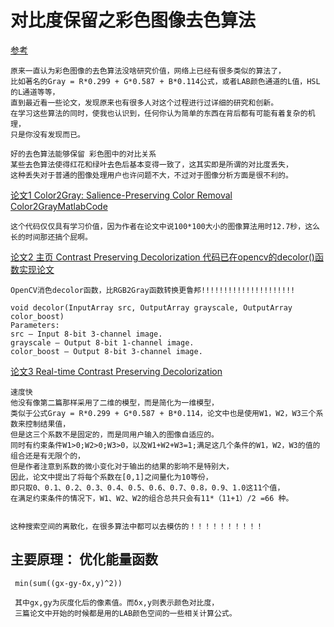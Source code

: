 # 对比度保留之彩色图像去色算法

[参考](https://www.cnblogs.com/Imageshop/p/3430742.html)

    原来一直认为彩色图像的去色算法没啥研究价值，网络上已经有很多类似的算法了，
    比如著名的Gray = R*0.299 + G*0.587 + B*0.114公式，或者LAB颜色通道的L值，HSL的L通道等等，
    直到最近看一些论文，发现原来也有很多人对这个过程进行过详细的研究和创新。
    在学习这些算法的同时，使我也认识到，任何你认为简单的东西在背后都有可能有着复杂的机理，
    只是你没有发现而已。
    
    好的去色算法能够保留 彩色图中的对比关系
    某些去色算法使得红花和绿叶去色后基本变得一致了，这其实即是所谓的对比度丢失，
    这种丢失对于普通的图像处理用户也许问题不大，不过对于图像分析方面是很不利的。

[论文1  Color2Gray: Salience-Preserving Color Removal ](http://www.cs.northwestern.edu/~jet/docs/2005color2grayFINAL.pdf)[Color2GrayMatlabCode](http://files.cnblogs.com/Imageshop/Color2GrayMatlabCode.rar)
    
    这个代码仅仅具有学习价值，因为作者在论文中说100*100大小的图像算法用时12.7秒，这么长的时间那还搞个屁啊。
    
[论文2 主页 Contrast Preserving Decolorization 代码已在opencv的decolor()函数实现](http://www.cse.cuhk.edu.hk/~leojia/projects/color2gray/)[论文](http://www.cs.northwestern.edu/~jet/docs/2005color2grayFINAL.pdf)

    OpenCV消色decolor函数，比RGB2Gray函数转换更鲁邦!!!!!!!!!!!!!!!!!!!!!
    
    void decolor(InputArray src, OutputArray grayscale, OutputArray color_boost)
    Parameters:
    src – Input 8-bit 3-channel image.
    grayscale – Output 8-bit 1-channel image.
    color_boost – Output 8-bit 3-channel image.
    
[论文3  Real-time Contrast Preserving Decolorization](http://www.cse.cuhk.edu.hk/leojia/papers/siga12t_color2gray.pdf)
    
    速度快
    他没有像第二篇那样采用了二维的模型，而是简化为一维模型，
    类似于公式Gray = R*0.299 + G*0.587 + B*0.114，论文中也是使用W1，W2，W3三个系数来控制结果值，
    但是这三个系数不是固定的，而是同用户输入的图像自适应的。
    同时有约束条件W1>0;W2>0;W3>0，以及W1+W2+W3=1;满足这几个条件的W1，W2，W3的值的组合还是有无限个的，
    但是作者注意到系数的微小变化对于输出的结果的影响不是特别大，
    因此，论文中提出了将每个系数在[0,1]之间量化为10等份，
    即只取0、0.1、0.2、0.3、0.4、0.5、0.6、0.7、0.8，0.9、1.0这11个值，
    在满足约束条件的情况下，W1、W2、W2的组合总共只会有11*（11+1）/2 =66 种。
    
    
    这种搜索空间的离散化，在很多算法中都可以去模仿的！！！！！！！！！！
    
##  主要原理： 优化能量函数

     min(sum((gx-gy-δx,y)^2))

     其中gx,gy为灰度化后的像素值。而δx,y则表示颜色对比度，
     三篇论文中开始的时候都是用的LAB颜色空间的一些相关计算公式。
    

    
        

